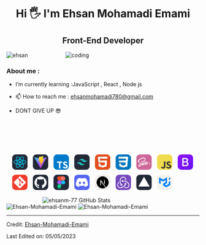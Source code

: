 <h1 align="center">Hi 🖐 I'm Ehsan Mohamadi Emami</h1> 
<h2 align="center">Front-End Developer</h2> 
 
<img align="right" alt="coding" width="350" src="https://cdn.dribbble.com/users/118246/screenshots/5343519/wifi.gif">  
 
<p align="left"> <img src="https://komarev.com/ghpvc/?username=ehsanm-77&label=Profile%20views&color=0e75b6&style=flat" alt="ehsan" /> </p> 
<h3> About me :</h3>  
 
-  I’m currently learning :JavaScript ,  React , Node js 
 
- 📫 How to reach me : ehsanmohamadi780@gmail.com 
 
- DONT GIVE UP 😎 
 
<br>
<p align="left" style="margin:10px; margin-top:70px">
<code><img height="40" style="margin:5px;" src="https://github.com/tandpfun/skill-icons/blob/main/icons/React-Dark.svg?raw=true"></code>
<code><img height="40" style="margin:5px;" src="https://github.com/tandpfun/skill-icons/blob/main/icons/Vite-Dark.svg?raw=true"></code>
<code><img height="40" style="margin:5px;" src="https://github.com/tandpfun/skill-icons/blob/main/icons/TypeScript.svg?raw=true"></code>
<code><img height="40" style="margin:5px;" src="https://github.com/tandpfun/skill-icons/blob/main/icons/TailwindCSS-Dark.svg?raw=true"></code>
<code><img height="40" style="margin:5px;" src="https://github.com/tandpfun/skill-icons/blob/main/icons/HTML.svg?raw=true"></code>
<code><img height="40" style="margin:5px;" src="https://github.com/tandpfun/skill-icons/blob/main/icons/CSS.svg?raw=true"></code>
<code><img height="40" style="margin:5px;" src="https://github.com/tandpfun/skill-icons/blob/main/icons/Sass.svg?raw=true"></code>
<code><img height="40" style="margin:5px;" src="https://github.com/tandpfun/skill-icons/blob/main/icons/JavaScript.svg?raw=true"></code>
<code><img height="40" style="margin:5px;" src="https://github.com/tandpfun/skill-icons/blob/main/icons/Bootstrap.svg?raw=true"></code>
<code><img height="40" style="margin:5px;" src="https://github.com/tandpfun/skill-icons/blob/main/icons/Git.svg?raw=true"></code>
<code><img height="40" style="margin:5px;" src="https://github.com/tandpfun/skill-icons/blob/main/icons/Github-Dark.svg?raw=true"></code>
<code><img height="40" style="margin:5px;" src="https://github.com/tandpfun/skill-icons/blob/main/icons/Figma-Dark.svg?raw=true"></code>
<code><img height="40" style="margin:5px;" src="https://github.com/tandpfun/skill-icons/blob/main/icons/Discord.svg?raw=true"></code>
<code><img height="40" style="margin:5px;" src="https://github.com/tandpfun/skill-icons/blob/main/icons/NextJS-Light.svg?raw=true"></code>
<code><img height="40" style="margin:5px;" src="https://github.com/tandpfun/skill-icons/blob/main/icons/Redux.svg?raw=true"></code>
<code><img height="40" style="margin:5px;" src="https://github.com/tandpfun/skill-icons/blob/main/icons/Vercel-Dark.svg?raw=true"></code>
<code><img height="40" style="margin:5px;" src="https://github.com/tandpfun/skill-icons/blob/main/icons/MaterialUI-Light.svg?raw=true"></code>
</p>



<img align="right" width="410" src="https://github-readme-stats.vercel.app/api?username=ehsanm-77&show_icons=true&hide_border=true&count_private=true&theme=shades-of-purple&icon_color=fad000" alt="ehsanm-77 GitHub Stats">
<img width="410" src="https://github-readme-streak-stats.herokuapp.com/?user=ehsanm-77&count_private=true&theme=radical" alt="Ehsan-Mohamadi-Emami" />
<img width="1000" src="https://github-readme-stats.vercel.app/api/top-langs/?username=ehsanm-77&layout=compact&theme=radical" alt="Ehsan-Mohamadi-Emami" />

-------------------------------------------------
Credit: [Ehsan-Mohamadi-Emami](https://github.com/Ehsan-Mohamadi-Emami)

Last Edited on: 05/05/2023
